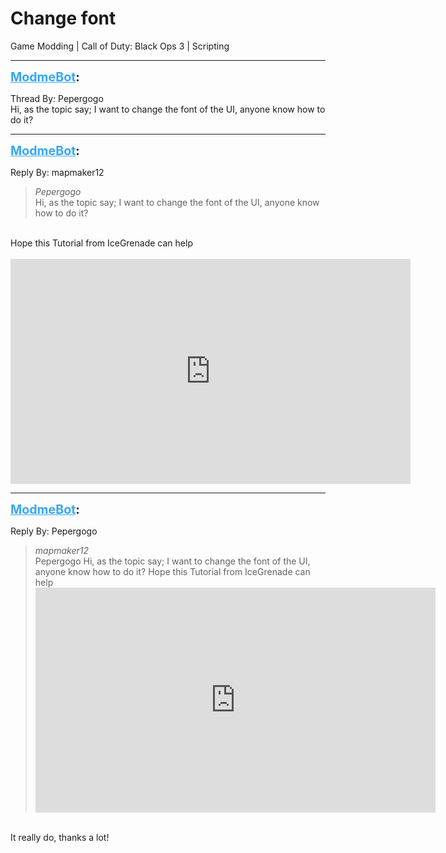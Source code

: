 # Change font
Game Modding | Call of Duty: Black Ops 3 | Scripting

---
<strong style="font-size: 1.4em;"><span style="text-decoration: underline;text-decoration-color: #34a7f9;"><span style="color:#34a7f9;">ModmeBot</span></span>:</strong>

<p>Thread By: Pepergogo<br />Hi, as the topic say; I want to change the font of the UI, anyone know how to do it?</p>

---
<strong style="font-size: 1.4em;"><span style="text-decoration: underline;text-decoration-color: #34a7f9;"><span style="color:#34a7f9;">ModmeBot</span></span>:</strong>

<p>Reply By: mapmaker12<br /><blockquote><em>Pepergogo</em><br />Hi, as the topic say; I want to change the font of the UI, anyone know how to do it?</blockquote><br /> Hope this Tutorial from IceGrenade can help<br /> <br /><iframe type="text/html" width="640" height="360" src="https://www.youtube.com/embed/2YZqOjwR6sU:18" frameborder="0"></iframe></p>

---
<strong style="font-size: 1.4em;"><span style="text-decoration: underline;text-decoration-color: #34a7f9;"><span style="color:#34a7f9;">ModmeBot</span></span>:</strong>

<p>Reply By: Pepergogo<br /><blockquote><em>mapmaker12</em><br />Pepergogo Hi, as the topic say; I want to change the font of the UI, anyone know how to do it?  Hope this Tutorial from IceGrenade can help   <iframe type="text/html" width="640" height="360" src="https://www.youtube.com/embed/2YZqOjwR6sU:18" frameborder="0"></iframe>  </blockquote><br /> It really do, thanks a lot!</p>
